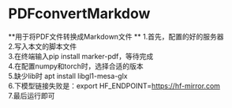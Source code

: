 # PDFconvertMarkdow
**用于将PDF文件转换成Markdown文件  **
1.首先，配置的好的服务器  
2.写入本文的脚本文件  
3.在终端输入pip install marker-pdf，等待完成  
4.在配置numpy和torch时，选择合适的版本  
5.缺少lib时 apt install libgl1-mesa-glx  
6.下模型链接失败是：export HF_ENDPOINT=https://hf-mirror.com  
7.最后运行即可
